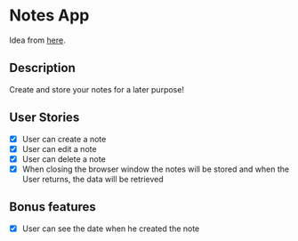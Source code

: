 # Notes App

Idea from [here](https://github.com/florinpop17/app-ideas).

## Description

Create and store your notes for a later purpose!

## User Stories

- [x] User can create a note
- [x] User can edit a note
- [x] User can delete a note
- [x] When closing the browser window the notes will be stored and when the User returns, the data will be retrieved

## Bonus features

- [x] User can see the date when he created the note
